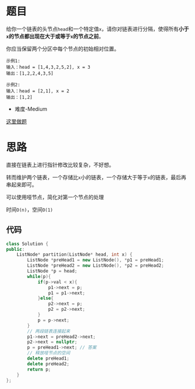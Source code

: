 # 题目
给你一个链表的头节点`head`和一个特定值`x`，请你对链表进行分隔，使得所有**小于`x`的节点都出现在大于或等于`x`的节点之前**。

你应当保留两个分区中每个节点的初始相对位置。


```
示例1:
输入：head = [1,4,3,2,5,2], x = 3
输出：[1,2,2,4,3,5]

示例2:
输入：head = [2,1], x = 2
输出：[1,2]
```

- 难度-Medium

[这里做题](https://leetcode.cn/problems/partition-list/description/)

# 思路

直接在链表上进行指针修改比较复杂，不好想。

转而维护两个链表，一个存储比`x`小的链表，一个存储大于等于`x`的链表，最后再串起来即可。

可以使用哑节点，简化对第一个节点的处理

时间`O(n)`，空间`O(1)`

## 代码

```cpp
class Solution {
public:
    ListNode* partition(ListNode* head, int x) {
        ListNode *preHead1 = new ListNode(), *p1 = preHead1;
        ListNode *preHead2 = new ListNode(), *p2 = preHead2;
        ListNode *p = head;
        while(p){
            if(p->val < x){
                p1->next = p;
                p1 = p1->next;
            }else{
                p2->next = p;
                p2 = p2->next;
            }
            p = p->next;
        }
        // 两段链表连接起来
        p1->next = preHead2->next;
        p2->next = nullptr;
        p = preHead1->next;	// 答案
        // 释放哑节点的空间
        delete preHead1;
        delete preHead2;
        return p;
    }
};
```
